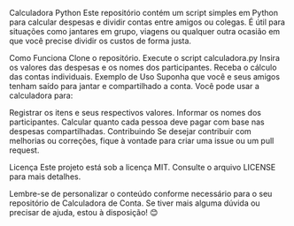 Calculadora Python Este repositório contém um script simples em Python para calcular despesas e dividir contas entre amigos ou colegas. É útil para situações como jantares em grupo, viagens ou qualquer outra ocasião em que você precise dividir os custos de forma justa.

Como Funciona Clone o repositório. Execute o script calculadora.py Insira os valores das despesas e os nomes dos participantes. Receba o cálculo das contas individuais. Exemplo de Uso Suponha que você e seus amigos tenham saído para jantar e compartilhado a conta. Você pode usar a calculadora para:

Registrar os itens e seus respectivos valores. Informar os nomes dos participantes. Calcular quanto cada pessoa deve pagar com base nas despesas compartilhadas. Contribuindo Se desejar contribuir com melhorias ou correções, fique à vontade para criar uma issue ou um pull request.

Licença Este projeto está sob a licença MIT. Consulte o arquivo LICENSE para mais detalhes.

Lembre-se de personalizar o conteúdo conforme necessário para o seu repositório de Calculadora de Conta. Se tiver mais alguma dúvida ou precisar de ajuda, estou à disposição! 😊
